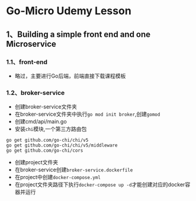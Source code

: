 # Go-Micro Udemy Lesson

## 1、Building a simple front end and one Microservice

### 1.1、front-end

- 略过，主要进行Go后端，前端直接下载课程模板

### 1.2、broker-service

- 创建broker-service文件夹
- 在broker-service文件夹中执行`go mod init broker`,创建`gomod`
- 创建cmd/api/main.go
- 安装`chi`模块,一个第三方路由包
```shell
go get github.com/go-chi/chi/v5
go get github.com/go-chi/chi/v5/middleware
go get github.com/go-chi/cors
```
- 创建project文件夹
- 在broker-service创建`broker-service.dockerfile`
- 在project中创建`docker-compose.yml`
- 在project文件夹路径下执行`docker-compose up -d`才能创建对应的docker容器并运行
